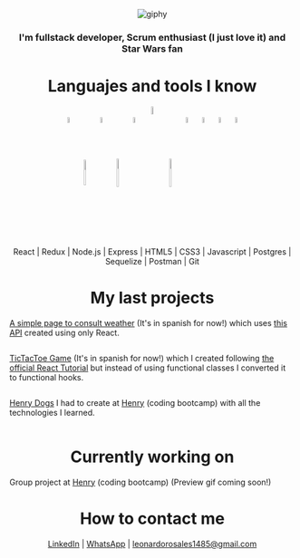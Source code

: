 <div align="center">

![giphy](https://user-images.githubusercontent.com/72583235/117814747-18927c80-b23b-11eb-8ab3-2330d74758e1.gif)

</div>

<div align="center"><h3>I'm fullstack developer, Scrum enthusiast (I just love it) and Star Wars fan</h3></div>

<div align="center"><h1>Languajes and tools I know</h1></div>
<p align="center">
  <img width="5%" align="center" src="https://www.vectorlogo.zone/logos/reactjs/reactjs-icon.svg">
  <img width="5%" align="center" height="45" src="https://cdn.worldvectorlogo.com/logos/redux.svg">
  <img width="5%" align="center" src="https://www.vectorlogo.zone/logos/nodejs/nodejs-icon.svg">
  <img width="5%" align="center" height="50px" src="https://cdn.worldvectorlogo.com/logos/express-109.svg">
  <img width="5%" align="center" src="https://www.vectorlogo.zone/logos/w3_html5/w3_html5-icon.svg">
  <img width="6%" align="center" src="https://cdn.worldvectorlogo.com/logos/css-5.svg">
  <img width="5%" align="center" height="50px" src="https://cdn.worldvectorlogo.com/logos/logo-javascript.svg">
  <img width="5%" align="center" src="https://www.vectorlogo.zone/logos/postgresql/postgresql-icon.svg">
  <img width="5%" align="center" src="https://www.vectorlogo.zone/logos/sequelizejs/sequelizejs-icon.svg">
  <img width="5%" align="center" src="https://www.vectorlogo.zone/logos/getpostman/getpostman-icon.svg">
  <img width="5%" align="center" src="https://www.vectorlogo.zone/logos/git-scm/git-scm-icon.svg">
</p>



<p align="center"> React | Redux | Node.js | Express | HTML5 | CSS3 | Javascript | Postgres | Sequelize | Postman | Git </p>

<div align="center"><h1>My last projects</h1></div>

<a href="https://my-weather-app-theta.vercel.app/">A simple page to consult weather</a> (It's in spanish for now!) which uses <a href="https://openweathermap.org/api">this API</a> created using only React.
</hr>
<img src="https://user-images.githubusercontent.com/72583235/117823927-62cc2b80-b244-11eb-8bc3-f920d91f325a.gif" alt="" align="center"/>
</hr>
<p><a href="https://ta-te-ti-en-react-con-hooks.vercel.app/">TicTacToe Game</a> (It's in spanish for now!) which I created following <a href="https://reactjs.org/tutorial/tutorial.html?">the official React Tutorial</a> but instead of using functional classes I converted it to functional hooks.</p>
</hr>
<img src="https://user-images.githubusercontent.com/72583235/117825198-7e840180-b245-11eb-9199-785898969d67.gif" alt="" align="center"/>
<p><a href="https://pi-dogs-front.vercel.app/">Henry Dogs</a> I had to create at <a href="https://soyhenry.com/">Henry</a> (coding bootcamp) with all the technologies I learned.</p>
</hr>
<img src="https://user-images.githubusercontent.com/72583235/118022655-f2500800-b332-11eb-8b30-8d8cf1516c78.gif" alt="" align="center"/>





<div align="center"><h1>Currently working on</h1></div>

Group project at <a href="https://soyhenry.com/">Henry</a> (coding bootcamp) (Preview gif coming soon!)

<div align="center"><h1>How to contact me</h1></div>

<p align="center"><a href="https://www.linkedin.com/in/lrosales-leo/">LinkedIn</a> | <a href="https://wa.me/+5491125467304?text=Hello!%20I%20found%20your%20number%20in%20your%20GitHub%20Profile">WhatsApp</a> | <a href="mailTo:leonardorosales1485@gmail.com">leonardorosales1485@gmail.com</a> </p>

